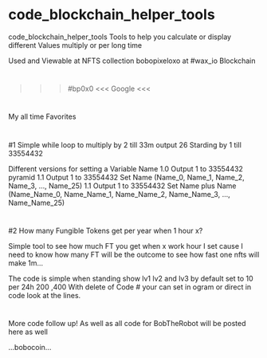 # code_blockchain_helper_tools
code_blockchain_helper_tools Tools to help you calculate or display different Values multiply or per long time 

Used and Viewable at NFTS collection
bobopixeloxo at #wax_io Blockchain
#
#
>>> #bp0x0 <<< Google <<<
#
#
My all time Favorites

#
#
#

#1
Simple while loop to multiply by 2 till 33m output 26 
Starding by 1 till 33554432


Different versions for setting a Variable Name 
1.0 Output 1 to 33554432 pyramid
1.1 Output 1 to 33554432 Set Name (Name_0, Name_1, Name_2, Name_3, ..., Name_25)
1.1 Output 1 to 33554432 Set Name plus Name (Name_Name_0, Name_Name_1, Name_Name_2, Name_Name_3, ..., Name_Name_25)

#
#
#

#2
How many Fungible Tokens get per year when 1 hour x?

Simple tool to see how much FT you get when x work hour 
I set cause I need to know how many FT will be the outcome
to see how fast one nfts will make 1m...

The code is simple when standing show lv1 lv2 and lv3 by default set to 10 per 24h 200 ,400 
With delete of Code # your can set in ogram or direct in code look at the lines.

#
#
#

More code follow up!
As well as all code for BobTheRobot will be posted here as well

...bobocoin...

###
